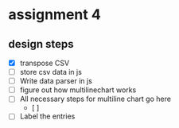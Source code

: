 # assignment 4
## design steps
- [x] transpose CSV
- [ ] store csv data in js
- [ ] Write data parser in js
- [ ] figure out how multilinechart works
- [ ] All necessary steps for multiline chart go here
    - [ ]
- [ ] Label the entries